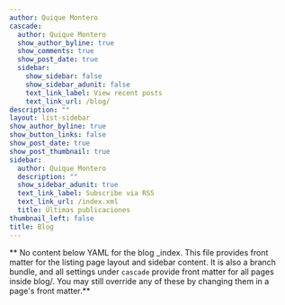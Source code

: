 ```yaml
---
author: Quique Montero
cascade:
  author: Quique Montero
  show_author_byline: true
  show_comments: true
  show_post_date: true
  sidebar:
    show_sidebar: false 
    show_sidebar_adunit: false
    text_link_label: View recent posts
    text_link_url: /blog/ 
description: ""
layout: list-sidebar
show_author_byline: true
show_button_links: false
show_post_date: true
show_post_thumbnail: true
sidebar:
  author: Quique Montero
  description: ""
  show_sidebar_adunit: true
  text_link_label: Subscribe via RSS
  text_link_url: /index.xml
  title: Últimas publicaciones 
thumbnail_left: false
title: Blog
---
```


** No content below YAML for the blog _index. This file provides front matter for the listing page layout and sidebar content. It is also a branch bundle, and all settings under `cascade` provide front matter for all pages inside blog/. You may still override any of these by changing them in a page's front matter.**
